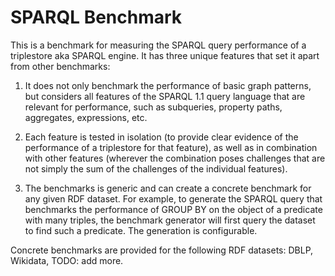 # SPARQL Benchmark

This is a benchmark for measuring the SPARQL query performance of a triplestore
aka SPARQL engine. It has three unique features that set it apart from other
benchmarks:

1. It does not only benchmark the performance of basic graph patterns, but
   considers all features of the SPARQL 1.1 query language that are relevant
   for performance, such as subqueries, property paths, aggregates,
   expressions, etc.

2. Each feature is tested in isolation (to provide clear evidence of the
   performance of a triplestore for that feature), as well as in combination
   with other features (wherever the combination poses challenges that are
   not simply the sum of the challenges of the individual features).

3. The benchmarks is generic and can create a concrete benchmark for any given 
   RDF dataset. For example, to generate the SPARQL query that benchmarks the
   performance of GROUP BY on the object of a predicate with many triples,
   the benchmark generator will first query the dataset to find such a
   predicate. The generation is configurable.

Concrete benchmarks are provided for the following RDF datasets: DBLP,
Wikidata, TODO: add more.
